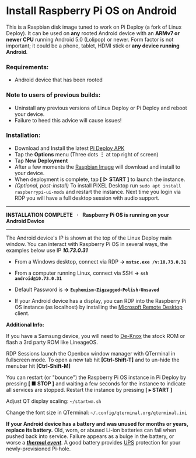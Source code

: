 # Install Raspberry Pi OS on Android

This is a Raspbian disk image tuned to work on Pi Deploy (a fork of Linux Deploy).  It can be used on **any** rooted Android device with an **ARMv7 or newer CPU** running Android 5.0 (Lolipop) or newer.  Form factor is not important; it could be a phone, tablet, HDMI stick or **any device running Android**.

### Requirements:

- Android device that has been rooted

### Note to users of previous builds:

- Uninstall any previous versions of Linux Deploy or Pi Deploy and reboot your device.
- Failure to heed this advice will cause issues!

### Installation:

- Download and Install the latest [Pi Deploy APK](https://github.com/mahmood2395/Raspberry-Pi-OS-64-bit-v11-bullseye/releases/download/Debian/piosdeploy.apk)
- Tap the **Options** menu (Three dots **⋮** at top right of screen)
- Tap **New Deployment**
- After a few moments the [Raspbian Image](https://github.com/mahmood2395/Raspberry-Pi-OS-64-bit-v11-bullseye/releases/latest/download/raspbian64.tgz) will download and install to your device.
- When deployment is complete, tap **[  ▷ START ]**  to launch the instance.
- _(Optional, post-install)_ To install PIXEL Desktop run `sudo apt install raspberrypi-ui-mods` and restart the instance.  Next time you login via RDP you will have a full desktop session with audio support.

-----------------------------------------------------------
**INSTALLATION COMPLETE    ·    Raspberry Pi OS is running on your Android Device**

-----------------------------------------------------------
The Android device's IP is shown at the top of the Linux Deploy main window.  You can interact with Raspberry Pi OS in several ways, the examples below use IP **_10.73.0.31_** 

 - From a Windows desktop, connect via RDP **->** **```mstsc.exe /v:10.73.0.31```**

 - From a computer running Linux, connect via SSH **->** **```ssh android@10.73.0.31```**
 
 - Default Password is **->** **```Euphemism-Zigzagged-Polish-Unsaved```**
 
 - If your Android device has a display, you can RDP into the Raspberry Pi OS instance (as localhost) by installing the [Microsoft Remote Desktop](https://play.google.com/store/apps/details?id=com.microsoft.rdc.androidx) client.

**Additional Info:**

If you have a Samsung device, you will need to [De-Knox](https://www.google.com/search?q=de-knoxed+rom+site:forum.xda-developers.com) the stock ROM or flash a 3rd party ROM like LineageOS.  

RDP Sessions launch the Openbox window manager with QTerminal in fullscreen mode.  To open a new tab hit **[Ctrl-Shift-T]** and to un-hide the menubar hit **[Ctrl-Shift-M]**

You can restart (or "bounce") the Raspberry Pi OS instance in Pi Deploy by pressing **[ ■ STOP ]** and waiting a few seconds for the instance to indicate all services are stopped.  Restart the instance by pressing **[ ▸ START ]**

Adjust QT display scaling: ```~/startwm.sh``` 

Change the font size in QTerminal: ```~/.config/qterminal.org/qterminal.ini```

**If your Android device has a battery and was unused for months or years, replace its battery.**  Old, worn, or abused Li-ion batteries can fail when pushed back into service.  Failure appears as a bulge in the battery, or worse a [**_thermal event_**](https://www.urbandictionary.com/define.php?term=unexpected+thermal+event).  A good battery provides [UPS](https://en.wikipedia.org/wiki/Uninterruptible_power_supply) protection for your newly-provisioned Pi-hole.
